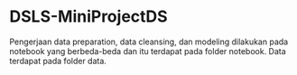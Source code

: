 # DSLS-MiniProjectDS
Pengerjaan data preparation, data cleansing, dan modeling dilakukan pada notebook yang berbeda-beda dan itu terdapat pada folder notebook.
Data terdapat pada folder data.
